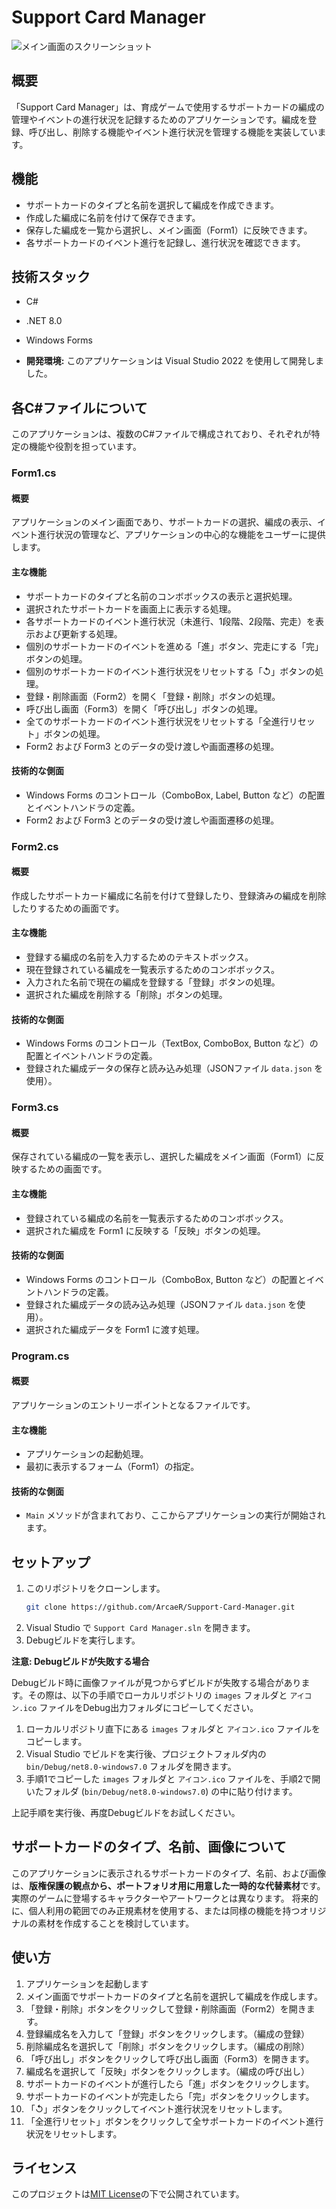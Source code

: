 ﻿# Support Card Manager

![メイン画面のスクリーンショット](screenshots/screenshot_main.png)

## 概要

「Support Card Manager」は、育成ゲームで使用するサポートカードの編成の管理やイベントの進行状況を記録するためのアプリケーションです。編成を登録、呼び出し、削除する機能やイベント進行状況を管理する機能を実装しています。

## 機能

* サポートカードのタイプと名前を選択して編成を作成できます。
* 作成した編成に名前を付けて保存できます。
* 保存した編成を一覧から選択し、メイン画面（Form1）に反映できます。
* 各サポートカードのイベント進行を記録し、進行状況を確認できます。

## 技術スタック

* C#
* .NET 8.0
* Windows Forms

* **開発環境:** このアプリケーションは Visual Studio 2022 を使用して開発しました。

## 各C#ファイルについて

このアプリケーションは、複数のC#ファイルで構成されており、それぞれが特定の機能や役割を担っています。

### Form1.cs

#### 概要
アプリケーションのメイン画面であり、サポートカードの選択、編成の表示、イベント進行状況の管理など、アプリケーションの中心的な機能をユーザーに提供します。

#### 主な機能
* サポートカードのタイプと名前のコンボボックスの表示と選択処理。
* 選択されたサポートカードを画面上に表示する処理。
* 各サポートカードのイベント進行状況（未進行、1段階、2段階、完走）を表示および更新する処理。
* 個別のサポートカードのイベントを進める「進」ボタン、完走にする「完」ボタンの処理。
* 個別のサポートカードのイベント進行状況をリセットする「↺」ボタンの処理。
* 登録・削除画面（Form2）を開く「登録・削除」ボタンの処理。
* 呼び出し画面（Form3）を開く「呼び出し」ボタンの処理。
* 全てのサポートカードのイベント進行状況をリセットする「全進行リセット」ボタンの処理。
* Form2 および Form3 とのデータの受け渡しや画面遷移の処理。

#### 技術的な側面
* Windows Forms のコントロール（ComboBox, Label, Button など）の配置とイベントハンドラの定義。
* Form2 および Form3 とのデータの受け渡しや画面遷移の処理。

### Form2.cs

#### 概要
作成したサポートカード編成に名前を付けて登録したり、登録済みの編成を削除したりするための画面です。

#### 主な機能
* 登録する編成の名前を入力するためのテキストボックス。
* 現在登録されている編成を一覧表示するためのコンボボックス。
* 入力された名前で現在の編成を登録する「登録」ボタンの処理。
* 選択された編成を削除する「削除」ボタンの処理。

#### 技術的な側面
* Windows Forms のコントロール（TextBox, ComboBox, Button など）の配置とイベントハンドラの定義。
* 登録された編成データの保存と読み込み処理（JSONファイル `data.json` を使用）。

### Form3.cs

#### 概要
保存されている編成の一覧を表示し、選択した編成をメイン画面（Form1）に反映するための画面です。

#### 主な機能
* 登録されている編成の名前を一覧表示するためのコンボボックス。
* 選択された編成を Form1 に反映する「反映」ボタンの処理。

#### 技術的な側面
* Windows Forms のコントロール（ComboBox, Button など）の配置とイベントハンドラの定義。
* 登録された編成データの読み込み処理（JSONファイル `data.json` を使用）。
* 選択された編成データを Form1 に渡す処理。

### Program.cs

#### 概要

アプリケーションのエントリーポイントとなるファイルです。

#### 主な機能
* アプリケーションの起動処理。
* 最初に表示するフォーム（Form1）の指定。

#### 技術的な側面
* `Main` メソッドが含まれており、ここからアプリケーションの実行が開始されます。

## セットアップ

1.  このリポジトリをクローンします。
    ```bash
    git clone https://github.com/ArcaeR/Support-Card-Manager.git
    ```
2.  Visual Studio で `Support Card Manager.sln` を開きます。
3.  Debugビルドを実行します。

**注意: Debugビルドが失敗する場合**

Debugビルド時に画像ファイルが見つからずビルドが失敗する場合があります。その際は、以下の手順でローカルリポジトリの `images` フォルダと `アイコン.ico` ファイルをDebug出力フォルダにコピーしてください。

1. ローカルリポジトリ直下にある `images` フォルダと `アイコン.ico` ファイルをコピーします。
2. Visual Studio でビルドを実行後、プロジェクトフォルダ内の `bin/Debug/net8.0-windows7.0` フォルダを開きます。
3. 手順1でコピーした `images` フォルダと `アイコン.ico` ファイルを、手順2で開いたフォルダ (`bin/Debug/net8.0-windows7.0`) の中に貼り付けます。

上記手順を実行後、再度Debugビルドをお試しください。

## サポートカードのタイプ、名前、画像について

このアプリケーションに表示されるサポートカードのタイプ、名前、および画像は、**版権保護の観点から、ポートフォリオ用に用意した一時的な代替素材**です。実際のゲームに登場するキャラクターやアートワークとは異なります。
将来的に、個人利用の範囲でのみ正規素材を使用する、または同様の機能を持つオリジナルの素材を作成することを検討しています。

## 使い方

1. アプリケーションを起動します
2. メイン画面でサポートカードのタイプと名前を選択して編成を作成します。
3. 「登録・削除」ボタンをクリックして登録・削除画面（Form2）を開きます。
4. 登録編成名を入力して「登録」ボタンをクリックします。（編成の登録）
5. 削除編成名を選択して「削除」ボタンをクリックします。（編成の削除）
6. 「呼び出し」ボタンをクリックして呼び出し画面（Form3）を開きます。
7. 編成名を選択して「反映」ボタンをクリックします。（編成の呼び出し）
8. サポートカードのイベントが進行したら「進」ボタンをクリックします。
8. サポートカードのイベントが完走したら「完」ボタンをクリックします。 
9. 「↺」ボタンをクリックしてイベント進行状況をリセットします。
10. 「全進行リセット」ボタンをクリックして全サポートカードのイベント進行状況をリセットします。

## ライセンス

このプロジェクトは[MIT License](LICENSE.txt)の下で公開されています。
